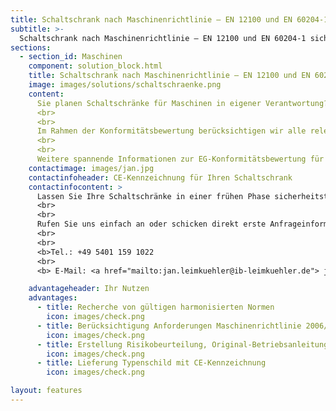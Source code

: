 ```yaml
---
title: Schaltschrank nach Maschinenrichtlinie – EN 12100 und EN 60204-1 sicher umsetzen.
subtitle: >-
  Schaltschrank nach Maschinenrichtlinie – EN 12100 und EN 60204-1 sicher umsetzen.
sections:
  - section_id: Maschinen
    component: solution_block.html
    title: Schaltschrank nach Maschinenrichtlinie – EN 12100 und EN 60204-1 sicher umsetzen.
    image: images/solutions/schaltschraenke.png
    content:
      Sie planen Schaltschränke für Maschinen in eigener Verantwortung? Ihre Schaltschränke enthalten Bauteile zur Realisierung von Sicherheitsfunktionen, wie bspw. Sicherheitsrelais oder Sicherheitssteuerungen? - In diesem Fall handelt es sich beim Schaltschrank um ein Sicherheitsbauteil im Sinne der Maschinenrichtlinie 2006/42/EG. Der Schaltschrank muss eine CE-Kennzeichnung erhalten.
      <br>
      <br>
      Im Rahmen der Konformitätsbewertung berücksichtigen wir alle relevanten Normen wie bspw. die EN ISO 60204-1, dokumentieren die Risikobeurteilung entsprechend EN ISO 12100 und Erstellen im Anschluss eine Original-Betriebsanleitung sowie EG-Konformitätserklärung für Sie.
      <br>
      <br>
      Weitere spannende Informationen zur EG-Konformitätsbewertung für Schaltschränke und Schaltgerätekombinationen finden Sie in unserem <a href="/blog">Blog.</a>
    contactimage: images/jan.jpg
    contactinfoheader: CE-Kennzeichnung für Ihren Schaltschrank
    contactinfocontent: >
      Lassen Sie Ihre Schaltschränke in einer frühen Phase sicherheitstechnisch von uns bewerten. Fragen Sie kostenfrei ein Angebot zur Erstellung der Risikobeurteilung und Original-Betriebsanleitung bei uns an. 
      <br>
      <br>
      Rufen Sie uns einfach an oder schicken direkt erste Anfrageinformationen per E-Mail. Nutzen Sie hierzu gerne unsere Anfrage-Checkliste. Diese können Sie hier downloaden.
      <br>
      <br>
      <b>Tel.: +49 5401 159 1022
      <br>
      <b> E-Mail: <a href="mailto:jan.leimkuehler@ib-leimkuehler.de"> jan.leimkuehler@ib-leimkuehler.de</a></b>

    advantageheader: Ihr Nutzen
    advantages:
      - title: Recherche von gültigen harmonisierten Normen
        icon: images/check.png
      - title: Berücksichtigung Anforderungen Maschinenrichtlinie 2006/42/EG und EMV-Richtlinie 2014/30/EU
        icon: images/check.png
      - title: Erstellung Risikobeurteilung, Original-Betriebsanleitung und EG-Konformitätserklärung
        icon: images/check.png
      - title: Lieferung Typenschild mit CE-Kennzeichnung
        icon: images/check.png

layout: features
---
```

